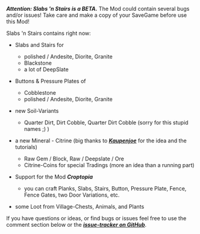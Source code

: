 **_Attention: Slabs 'n Stairs is a BETA._**
The Mod could contain several bugs and/or issues!
Take care and make a copy of your SaveGame before use this Mod!

Slabs 'n Stairs contains right now:

* Slabs and Stairs for
  - polished / Andesite, Diorite, Granite
  - Blackstone
  - a lot of DeepSlate

* Buttons & Pressure Plates of
  - Cobblestone
  - polished / Andesite, Diorite, Granite

* new Soil-Variants
  - Quarter Dirt, Dirt Cobble, Quarter Dirt Cobble (sorry for this stupid names ;) )

* a new Mineral - Citrine (big thanks to ***[Kaupenjoe](https://www.youtube.com/@ModdingByKaupenjoe)*** for the
  idea and the tutorials)
  - Raw Gem / Block, Raw / Deepslate / Ore
  - Citrine-Coins for special Tradings (more an idea than a running part)

* Support for the Mod ***Croptopia***
  - you can craft Planks, Slabs, Stairs, Button, Pressure Plate, Fence, Fence Gates, two Door Variations, etc.

* some Loot from Village-Chests, Animals, and Plants

If you have questions or ideas, or find bugs or issues feel free to use the comment section below
or the **_[issue-tracker on GitHub](https://github.com/DancerVlt69/SlabsNstairs/issues)_**.
